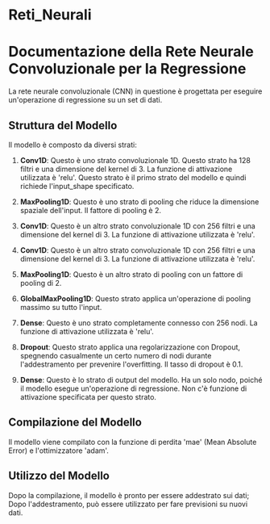 # Reti_Neurali
# Documentazione della Rete Neurale Convoluzionale per la Regressione

La rete neurale convoluzionale (CNN) in questione è progettata per eseguire un'operazione di regressione su un set di dati.
## Struttura del Modello

Il modello è composto da diversi strati:

1. **Conv1D**: Questo è uno strato convoluzionale 1D. Questo strato ha 128 filtri e una dimensione del kernel di 3. La funzione di attivazione utilizzata è 'relu'. Questo strato è il primo strato del modello e quindi richiede l'input_shape specificato.

2. **MaxPooling1D**: Questo è uno strato di pooling che riduce la dimensione spaziale dell'input. Il fattore di pooling è 2.

3. **Conv1D**: Questo è un altro strato convoluzionale 1D con 256 filtri e una dimensione del kernel di 3. La funzione di attivazione utilizzata è 'relu'.

4. **Conv1D**: Questo è un altro strato convoluzionale 1D con 256 filtri e una dimensione del kernel di 3. La funzione di attivazione utilizzata è 'relu'.

5. **MaxPooling1D**: Questo è un altro strato di pooling con un fattore di pooling di 2.

6. **GlobalMaxPooling1D**: Questo strato applica un'operazione di pooling massimo su tutto l'input.

7. **Dense**: Questo è uno strato completamente connesso con 256 nodi. La funzione di attivazione utilizzata è 'relu'.

8. **Dropout**: Questo strato applica una regolarizzazione con Dropout, spegnendo casualmente un certo numero di nodi durante l'addestramento per prevenire l'overfitting. Il tasso di dropout è 0.1.

9. **Dense**: Questo è lo strato di output del modello. Ha un solo nodo, poiché il modello esegue un'operazione di regressione. Non c'è funzione di attivazione specificata per questo strato.

## Compilazione del Modello

Il modello viene compilato con la funzione di perdita 'mae' (Mean Absolute Error) e l'ottimizzatore 'adam'. 

## Utilizzo del Modello

Dopo la compilazione, il modello è pronto per essere addestrato sui dati; Dopo l'addestramento, può essere utilizzato per fare previsioni su nuovi dati.
